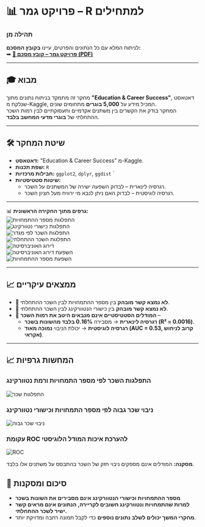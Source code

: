 # 📊 פרויקט גמר – R למתחילים
### תהילה מן   
לניתוח המלא עם כל הנתונים והפרטים, עיינו **בקובץ המסכם:**  
➡ **[📂 פרויקט גמר – קובץ מסכם (PDF)](./Final_Report.pdf)**  

---

## 🎓 מבוא  
מחקר זה מתמקד בניתוח נתונים מתוך **"Education & Career Success"**, דאטאסט שנלקח מ-Kaggle, המכיל מידע על **5,000 בוגרים** מתחומים שונים.  
המחקר בודק את הקשרים בין משתנים אקדמיים ותעסוקתיים לבין רמות השכר ההתחלתי של **בוגרי מדעי המחשב בלבד**.  

---

## 🛠️ **שיטת המחקר**  

- **דאטאסט:** "Education & Career Success" מ-Kaggle.  
- **שפת תכנות:** `R`  
- **חבילות מרכזיות:** `ggplot2`, `dplyr`, `ggdist` `  
- **שיטות סטטיסטיות:**  
  - רגרסיה לינארית – לבדוק השפעה ישירה של המשתנים על השכר.  
  - רגרסיה לוגיסטית – לבדוק האם ניתן לנבא מי ירוויח מעל חציון השכר.  

---

📊 **גרפים מתוך החקירה הראשונית:**  
![התפלגות מספר ההתמחויות](graphs/internships_distribution.png)  
![התפלגות כישורי נטוורקינג](graphs/networking_score_distribution.png)  
![התפלגות השכר לפי מגדר](graphs/salary_distribution_gender.png)  
![התפלגות השכר ההתחלתי](graphs/salary_distribution_violin.png)  
![דירוג האוניברסיטה](graphs/university_ranking_distribution.png)  
![השפעת דירוג האוניברסיטה](graphs/university_ranking_vs_salary.png)  
![השפעת מספר ההתמחויות](graphs/internships_vs_salary.png)  

---

## 📈 **ממצאים עיקריים**  

- 🔹 **לא נמצא קשר מובהק** בין מספר ההתמחויות לבין השכר ההתחלתי.  
- 🔹 **לא נמצא קשר מובהק** בין כישורי הנטוורקינג לבין השכר ההתחלתי.  
- 🔹 **המודלים הסטטיסטיים אינם מנבאים היטב את רמות השכר** –  
  - **רגרסיה לינארית** → מסבירה **0.16% בלבד מהשונות בשכר (R² = 0.0016)**.  
  - **רגרסיה לוגיסטית** → יכולת הניבוי **נמוכה מאוד (AUC = 0.53, קרוב לניחוש אקראי)**.    

---

## 📈 המחשות גרפיות  

### **התפלגות השכר לפי מספר התמחויות ורמת נטוורקינג**  
![התפלגות שכר](graphs/salary_vs_internships_networking.png)  

### **ניבוי שכר גבוה לפי מספר התמחויות וכישורי נטוורקינג**  
![ניבוי שכר גבוה](graphs/salary_prediction_probabilities.png)  

### **עקומת ROC להערכת איכות המודל הלוגיסטי**  
![ROC](graphs/ROC_curve.png)  

 **מסקנה:** המודלים אינם מספקים ניבוי חזק של השכר בהתבסס על משתנים אלו בלבד.  

## 📌 **סיכום ומסקנות**  

- **מספר ההתמחויות וכישורי הנטוורקינג אינם מסבירים את השונות בשכר**  
- **למרות שהתמחויות ונטוורקינג חשובים לקריירה, הנתונים אינם מראים קשר ישיר לשכר ההתחלתי.**  
- **מחקרי המשך יכולים לשלב נתונים נוספים** כדי לקבל תמונה רחבה ומדויקת יותר.  
